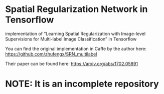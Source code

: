 # Spatial Regularization Network in Tensorflow
implementation of “Learning Spatial Regularization with Image-level Supervisions for Multi-label Image Classification” in Tensorflow

You can find the original implementation in Caffe by the author here: https://github.com/zhufengx/SRN_multilabel

Their paper can be found here: https://arxiv.org/abs/1702.05891

# NOTE: It is an incomplete repository
